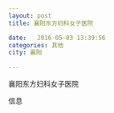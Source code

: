 ```yaml
--- 
layout: post 
title: 襄阳东方妇科女子医院

date:   2016-05-03 13:39:56 
categories: 其他  
city: 襄阳
  
--- 
```

   
襄阳东方妇科女子医院

信息

